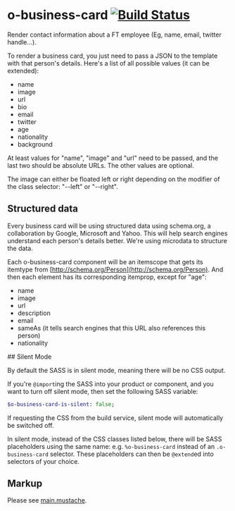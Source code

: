 # o-business-card [![Build Status](https://travis-ci.org/Financial-Times/o-business-card.svg?branch=master)](https://travis-ci.org/Financial-Times/o-business-card)

Render contact information about a FT employee (Eg, name, email, twitter handle...).

To render a business card, you just need to pass a JSON to the template with that person's details. Here's a list of all possible values (it can be extended):

- name
- image
- url
- bio
- email
- twitter
- age
- nationality
- background

At least values for "name", "image" and "url" need to be passed, and the last two should be absolute URLs. The other values are optional.

The image can either be floated left or right depending on the modifier of the class selector: "--left" or "--right".

## Structured data

Every business card will be using structured data using schema.org, a collaboration by Google, Microsoft and Yahoo. This will help search engines understand each person's details better. We're using microdata to structure the data. 

Each o-business-card component will be an itemscope that gets its itemtype from [http://schema.org/Person](http://schema.org/Person). And then each element has its corresponding itemprop, except for "age":

- name
- image
- url
- description
- email
- sameAs (it tells search engines that this URL also references this person)
- nationality

## Silent Mode

By default the SASS is in silent mode, meaning there will be no CSS output.

If you're `@import`ing the SASS into your product or component, and you want to turn off silent mode, then set the following SASS variable:

```sass
$o-business-card-is-silent: false;
```

If requesting the CSS from the build service, silent mode will automatically be switched off.

In silent mode, instead of the CSS classes listed below, there will be SASS placeholders using the same name: e.g. `%o-business-card` instead of an `.o-business-card` selector. These placeholders can then be `@extend`ed into selectors of your choice.

## Markup

Please see [main.mustache](https://github.com/Financial-Times/o-business-card/blob/master/main.mustache).